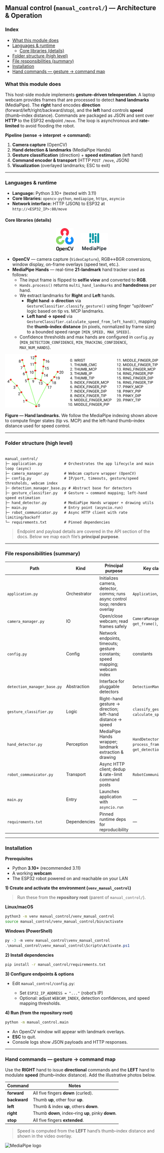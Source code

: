## Manual control (`manual_control/`) — Architecture & Operation

### Index
- [What this module does](#what-this-module-does)
- [Languages & runtime](#languages--runtime)
  - [Core libraries (details)](#core-libraries-details)
- [Folder structure (high level)](#folder-structure-high-level)
- [File responsibilities (summary)](#file-responsibilities-summary)
- [Installation](#installation)
- [Hand commands — gesture → command map](#hand-commands--gesture--command-map)

### What this module does
This host-side module implements **gesture-driven teleoperation**. A laptop webcam provides frames that are processed to detect **hand landmarks** (MediaPipe). The **right** hand encodes **direction** (forward/left/right/backward/stop), and the **left** hand controls **speed** (thumb–index distance). Commands are packaged as JSON and sent over **HTTP** to the ESP32 endpoint `/move`. The loop is asynchronous and **rate-limited** to avoid flooding the robot.

**Pipeline (sense → interpret → command):**
1. **Camera capture** (OpenCV)  
2. **Hand detection & landmarks** (MediaPipe Hands)  
3. **Gesture classification** (direction) + **speed estimation** (left hand)  
4. **Command encoder & transport** (HTTP `POST /move`, JSON)  
5. **Visualization** (overlayed landmarks; ESC to exit)

---

### Languages & runtime
- **Language:** Python 3.10+ (tested with 3.11)
- **Core libraries:** `opencv-python`, `mediapipe`, `httpx`, `asyncio`
- **Network interface:** HTTP (JSON) to ESP32 at `http://<ESP32_IP>:80/move`

#### Core libraries (details)

<p align="center">
  <!-- Add your logos here -->
  <img src="../src/vendor/opencv_logo.jpg" alt="OpenCV logo" height="76" style="margin-right:18px;" />
  <img src="../src/vendor/mediapipe_logo.jpg" alt="MediaPipe logo" height="60" />
</p>

- **OpenCV** — camera capture (`VideoCapture`), RGB↔BGR conversions, window display, on-frame overlays (speed text, etc.).
- **MediaPipe Hands** — real-time **21-landmark** hand tracker used as follows:
  - The input frame is flipped to **selfie view** and converted to **RGB**.
  - `Hands.process()` returns `multi_hand_landmarks` and **handedness** per hand.
  - We extract landmarks for **Right** and **Left** hands.  
    - **Right hand → direction** via `GestureClassifier.classify_gesture()` using finger “up/down” logic based on tip vs. MCP landmarks.  
    - **Left hand → speed** via `GestureClassifier.calculate_speed_from_left_hand()`, mapping the **thumb–index distance** (in pixels, normalized by frame size) to a bounded speed range `[MIN_SPEED, MAX_SPEED]`.
  - Confidence thresholds and max hands are configured in `config.py` (`MIN_DETECTION_CONFIDENCE`, `MIN_TRACKING_CONFIDENCE`, `MAX_NUM_HANDS`).

<p align="center">
  <!-- Hand landmarks guide image placeholder -->
  <img src="../src/vendor/hand-landmarks.png" alt="MediaPipe hand landmarks guide (21 points)" />
</p>

**Figure — Hand landmarks.** We follow the MediaPipe indexing shown above to compute finger states (tip vs. MCP) and the left-hand thumb–index distance used for speed control.

---

### Folder structure (high level)
```

manual_control/
├─ application.py          # Orchestrates the app lifecycle and main loop (async)
├─ camera_manager.py       # Webcam capture wrapper (OpenCV)
├─ config.py               # IP/port, timeouts, gesture/speed thresholds, webcam index
├─ detection_manager_base.py # Abstract base for detectors
├─ gesture_classifier.py   # Gesture → command mapping; left-hand speed estimation
├─ hand_detector.py        # MediaPipe Hands wrapper + drawing utils
├─ main.py                 # Entry point (asyncio.run)
├─ robot_communicator.py   # Async HTTP client with rate limiting/backoff
└─ requirements.txt        # Pinned dependencies

````

> Endpoint and payload details are covered in the API section of the docs. Below we map each file’s **principal purpose**.

---

### File responsibilities (summary)

| Path | Kind | Principal purpose | Key classes / functions | Notes |
|---|---|---|---|---|
| `application.py` | Orchestrator | Initializes camera, detector, comms; runs async control loop; renders overlay | `Application`, `start_application()` | Central glue of the module. |
| `camera_manager.py` | IO | Open/close webcam; read frames safely | `CameraManager.initialize()`, `get_frame()`, `release()` | Uses OpenCV VideoCapture. |
| `config.py` | Config | Network endpoints, timeouts; gesture constants; speed mapping; webcam index | constants | **Set `ESP32_IP_ADDRESS` here.** |
| `detection_manager_base.py` | Abstraction | Interface for pluggable detectors | `DetectionManager` (ABC) | Enables future swap-in detectors. |
| `gesture_classifier.py` | Logic | Right-hand gesture → direction; left-hand distance → speed | `classify_gesture()`, `calculate_speed_from_left_hand()` | Thresholds from `config.py`. |
| `hand_detector.py` | Perception | MediaPipe Hands wrapper; landmark extraction & drawing | `HandDetector.initialize()`, `process_frame()`, `get_detection_data()` | Selfie view (frame flip) enabled. |
| `robot_communicator.py` | Transport | Async HTTP client; dedup & rate-limit command posts | `RobotCommunicator.send_command()` | Posts JSON to `/move`; handles timeouts. |
| `main.py` | Entry | Launches application with `asyncio.run` | — | Run as `python -m manual_control.main`. |
| `requirements.txt` | Dependencies | Pinned runtime deps for reproducibility | — | `opencv-python`, `mediapipe`, `httpx`, `asyncio`. |

---

### Installation

**Prerequisites**
- Python **3.10+** (recommended 3.11)
- A working **webcam**
- The ESP32 robot powered on and reachable on your LAN

**1) Create and activate the environment (`venv_manual_control`)**

> Run these from the **repository root** (parent of `manual_control/`).

**Linux/macOS**
````bash
python3 -m venv manual_control/venv_manual_control
source manual_control/venv_manual_control/bin/activate
````

**Windows (PowerShell)**

````powershell
py -3 -m venv manual_control\venv_manual_control
.\manual_control\venv_manual_control\Scripts\Activate.ps1
````

**2) Install dependencies**

````bash
pip install -r manual_control/requirements.txt
````

**3) Configure endpoints & options**

* Edit `manual_control/config.py`:

  * Set `ESP32_IP_ADDRESS = "..."` (robot’s IP)
  * Optional: adjust `WEBCAM_INDEX`, detection confidences, and speed mapping thresholds.

**4) Run (from the repository root)**

````bash
python -m manual_control.main
````

* An OpenCV window will appear with landmark overlays.
* **ESC** to quit.
* Console logs show JSON payloads and HTTP responses.

---

### Hand commands — gesture → command map

Use the **RIGHT** hand to issue **directional** commands and the **LEFT** hand to modulate **speed** (thumb–index distance). Add the illustrative photos below.

| Command      | Notes                                              |
| ------------ | -------------------------------------------------- |
| **forward**  | All five fingers **down** (curled).                |
| **backward** | Thumb **up**, other four **up**.                   |
| **left**     | Thumb & index **up**, others **down**.             |
| **right**    | Thumb **down**, index–ring **up**, pinky **down**. |
| **stop**     | All five fingers **extended**.                     |

> Speed is computed from the **LEFT** hand’s thumb–index distance and shown in the video overlay.

<img src="../src/picture3.png" alt="MediaPipe logo" />